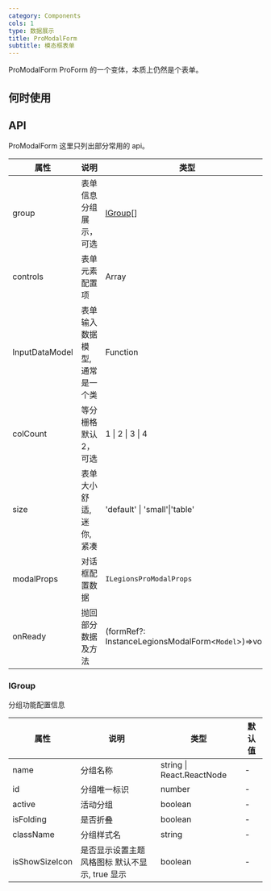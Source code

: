 ```yaml
---
category: Components
cols: 1
type: 数据展示
title: ProModalForm
subtitle: 模态框表单
---
```


ProModalForm ProForm 的一个变体，本质上仍然是个表单。


## 何时使用


## API

ProModalForm 这里只列出部分常用的 api。


| 属性 | 说明 | 类型 | 默认值 |
| --- | --- | --- | --- |
| group | 	表单信息分组展示，可选| [IGroup](#IGroup)[] | [] |
| controls | 表单元素配置项 | Array | [] |
| InputDataModel | 表单输入数据模型,通常是一个类 |Function|-|
| colCount | 等分栅格 默认2，可选 | 1 \| 2 \| 3 \| 4| 2 |
| size | 表单大小舒适,迷你,紧凑 | 'default' \| 'small'\|'table' | `default` |
| modalProps | 对话框配置数据 | `ILegionsProModalProps` | - |
|onReady|抛回部分数据及方法|(formRef?: InstanceLegionsModalForm<`Model`>)=>void|-|

### IGroup
分组功能配置信息

| 属性 | 说明 | 类型 | 默认值 |
| --- | --- | --- | --- |
| name | 	分组名称| string \| React.ReactNode | - |
| id | 分组唯一标识 | number | - |
| active | 活动分组 |boolean|-|
| isFolding | 是否折叠 | boolean| - |
| className | 分组样式名 | string | - |
| isShowSizeIcon | 是否显示设置主题风格图标 默认不显示, true 显示 | boolean| - |
<style>
[id^="components-legionsproecharts-demo-"] .ant-btn {
  margin-right: 8px;
  margin-bottom: 12px;
}
[id^="components-legionsproecharts-demo-"] .ant-btn-group > .ant-btn {
  margin-right: 0;
}
</style>
